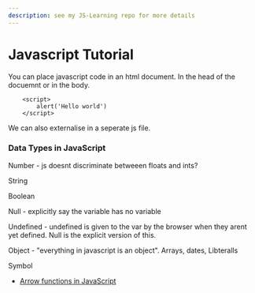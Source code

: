 ```yaml
---
description: see my JS-Learning repo for more details
---
```





# Javascript Tutorial

You can place javascript code in an html document. In the head of the docuemnt or in the body.

```
    <script>
        alert('Hello world')
    </script>
```

We can also externalise in a seperate js file. 

### Data Types in JavaScript

Number - js doesnt discriminate betweeen floats and ints?

String

Boolean

Null - explicitly say the variable has no variable

Undefined - undefined is given to the var by the browser when they arent yet defined. Null is the explicit version of this.

Object - "everything in javascript is an object". Arrays, dates, Libteralls

Symbol


* [Arrow functions in JavaScript](https://www.w3schools.com/js/js_arrow_function.asp)


